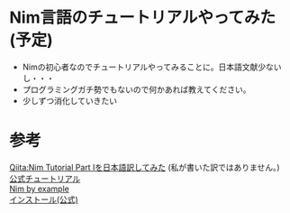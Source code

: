 # Nim言語のチュートリアルやってみた(予定)  
- Nimの初心者なのでチュートリアルやってみることに。日本語文献少ないし・・・
- プログラミングガチ勢でもないので何かあれば教えてください。
- 少しずつ消化していきたい

# 参考  
[Qiita:Nim Tutorial Part Iを日本語訳してみた](https://qiita.com/KTakahiro1729/items/f4776f3a072c01f9086b#fn8) (私が書いた訳ではありません。)  
[公式チュートリアル](https://nim-lang.org/docs/tut1.html)  
[Nim by example](https://nim-by-example.github.io/getting_started/)  
[インストール(公式)](https://nim-lang.org/install.html)
